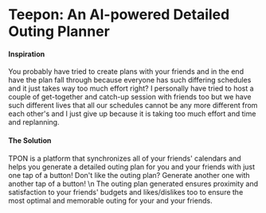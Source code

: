 # Teepon: An AI-powered Detailed Outing Planner 
#### Inspiration
You probably have tried to create plans with your friends and in the end have the plan fall through because everyone has such differing schedules and it just takes way too much effort right? I personally have tried to host a couple of get-together and catch-up session with friends too but we have such different lives that all our schedules cannot be any more different from each other's and I just give up because it is taking too much effort and time and replanning.

#### The Solution
TPON is a platform that synchronizes all of your friends' calendars and helps you generate a detailed outing plan for you and your friends with just one tap of a button! Don't like the outing plan? Generate another one with another tap of a button!
\n
The outing plan generated ensures proximity and satisfaction to your friends' budgets and likes/dislikes too to ensure the most optimal and memorable outing for your and your friends.
